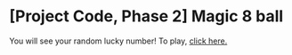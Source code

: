 # [Project Code, Phase 2] Magic 8 ball

You will see your random lucky number!
To play, <a href="https://hanbyeoll.github.io/magic8ball/">click here.</a>
